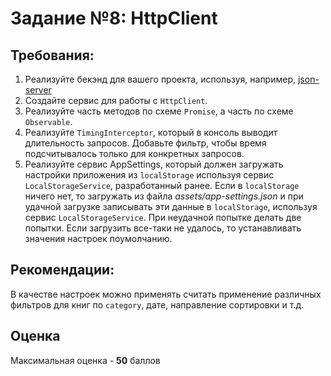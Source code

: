 # Задание №8: HttpClient

## Требования:

1. Реализуйте бекэнд для вашего проекта, используя, например, [json-server](https://www.npmjs.com/package/json-server?activeTab=readme)
2. Создайте сервис для работы с `HttpClient`.
3. Реализуйте часть методов по схеме `Promise`, а часть по схеме `Observable`.
4. Реализуйте `TimingInterceptor`, который в консоль выводит длительность запросов. Добавьте фильтр, чтобы время подсчитывалось только для конкретных запросов.
5. Реализуйте сервис AppSettings, который должен загружать настройки приложения из `localStorage` используя сервис `LocalStorageService`, разработанный ранее. Если в `localStorage` ничего нет, то загружать из файла _assets/app-settings.json_ и при удачной загрузке записывать эти данные в `localStorage`, используя сервис `LocalStorageService`. При неудачной попытке делать две попытки. Если загрузить все-таки не удалось, то устанавливать значения настроек поумолчанию.

## Рекомендации:

В качестве настроек можно применять считать применение различных фильтров для книг по `category`, дате, направление сортировки и т.д.

## Оценка

Максимальная оценка - **50** баллов
